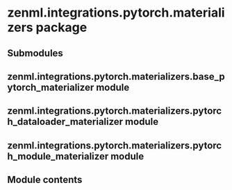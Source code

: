 # zenml.integrations.pytorch.materializers package

## Submodules

## zenml.integrations.pytorch.materializers.base_pytorch_materializer module

## zenml.integrations.pytorch.materializers.pytorch_dataloader_materializer module

## zenml.integrations.pytorch.materializers.pytorch_module_materializer module

## Module contents
